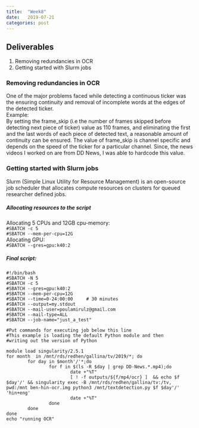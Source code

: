 ```yaml
---
title:  "Week8"
date:   2019-07-21 
categories: post
---
```


## Deliverables
1. Removing redundancies in OCR
2. Getting started with Slurm jobs

### Removing redundancies in OCR
One of the major problems faced while detecting a continuous ticker was the ensuring continuity and removal of incomplete words at the edges of the detected ticker.<br/>
Example:
<br/>
By setting the frame_skip (i.e the number of frames skipped before detecting next piece of ticker) value as 110 frames, and eliminating the first and the last words of each piece of detected text, a reasonable amount of continuity can be ensured. The value of frame_skip is channel specific and depends on the speed of the ticker for a particular channel. Since, the news videos I worked on are from DD News, I was able to hardcode this value. 

### Getting started with Slurm jobs
Slurm (Simple Linux Utility for Resource Management) is an open-source job scheduler that allocates compute resources on clusters for queued researcher defined jobs.

##### Allocating resources to the script
Allocating 5 CPUs and 12GB cpu-memory:<br/>
`#SBATCH -c 5`<br/>
`#SBATCH --mem-per-cpu=12G`<br/>
Allocating GPU:<br/>
`#SBATCH --gres=gpu:k40:2` <br/>

##### Final script:<br/>

```shell
#!/bin/bash
#SBATCH -N 5
#SBATCH -c 5
#SBATCH --gres=gpu:k40:2
#SBATCH --mem-per-cpu=12G
#SBATCH --time=0-24:00:00     # 30 minutes
#SBATCH --output=my.stdout
#SBATCH --mail-user=poulamirulz@gmail.com
#SBATCH --mail-type=ALL
#SBATCH --job-name="just_a_test"

#Put commands for executing job below this line
#This example is loading the default Python module and then
#writing out the version of Python

module load singularity/2.5.1
for month  in /mnt/rds/redhen/gallina/tv/2019/*; do
        for day in $month'/'*;do
                for f in $(ls -R $day | grep DD-News.*.mp4);do
                        date +"%T"
                        [ ! -f outputs/${f/mp4/ocr} ]  && echo $f $day'/' && singularity exec -B /mnt/rds/redhen/gallina/tv:/tv, pwd:/mnt ben-hin-ocr.img python3 /mnt/textdetection.py $f $day'/' 'hin+eng'
                        date +"%T"
                done
        done
done
echo "running OCR"
```
